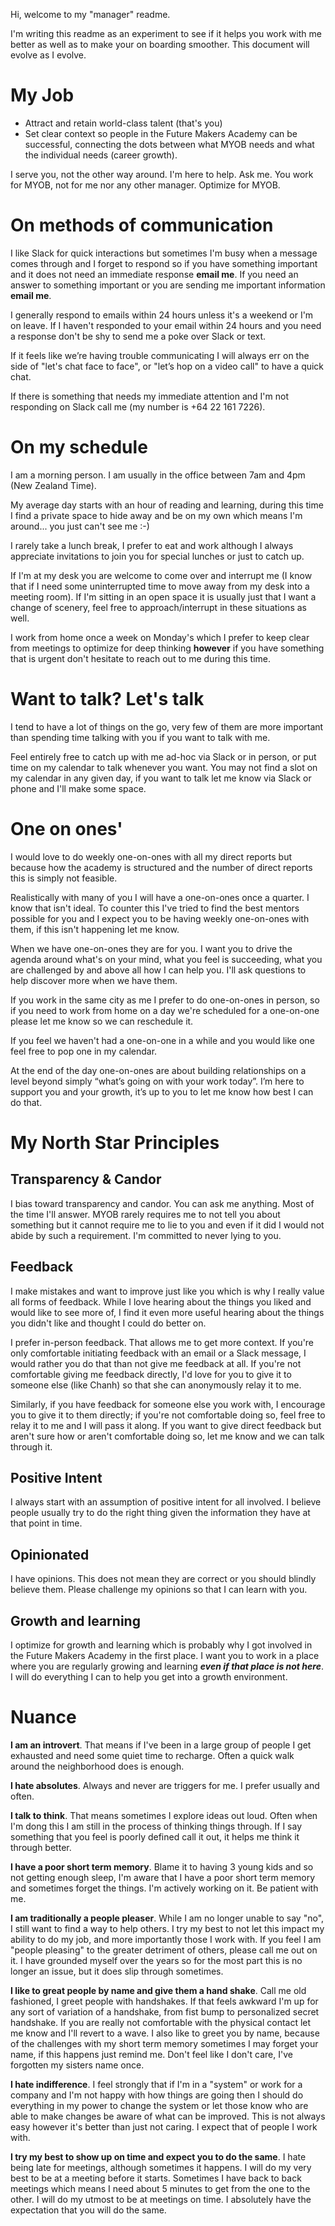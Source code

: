 Hi, welcome to my "manager" readme. 

I'm writing this readme as an experiment to see if it helps you work with me better as well as to make your on boarding smoother. This document will evolve as I evolve.

# My Job

- Attract and retain world-class talent (that's you)  
- Set clear context so people in the Future Makers Academy can be successful, connecting the dots between what MYOB needs and what the individual needs (career growth).

I serve you, not the other way around. I'm here to help. Ask me. You work for MYOB, not for me nor any other manager. Optimize for MYOB. 

# On methods of communication 

I like Slack for quick interactions but sometimes I'm busy when a message comes through and I forget to respond so if you have something important and it does not need an immediate response **email me**. If you need an answer to something important or you are sending me important information **email me**. 

I generally respond to emails within 24 hours unless it's a weekend or I'm on leave. If I haven't responded to your email within 24 hours and you need a response don't be shy to send me a poke over Slack or text.  

If it feels like we’re having trouble communicating I will always err on the side of "let's chat face to face", or "let’s hop on a video call" to have a quick chat.

If there is something that needs my immediate attention and I'm not responding on Slack call me (my number is +64 22 161 7226).

# On my schedule 

I am a morning person.  I am usually in the office between 7am and 4pm (New Zealand Time). 

My average day starts with an hour of reading and learning, during this time I find a private space to hide away and be on my own which means I'm around... you just can't see me :-)

I rarely take a lunch break, I prefer to eat and work although I always appreciate invitations to join you for special lunches or just to catch up.

If I'm at my desk you are welcome to come over and interrupt me (I know that if I need some uninterrupted time to move away from my desk into a meeting room). If I'm sitting in an open space it is usually just that I want a change of scenery, feel free to approach/interrupt in these situations as well.

I work from home once a week on Monday's which I prefer to keep clear from meetings to optimize for deep thinking **however** if you have something that is urgent don't hesitate to reach out to me during this time.

#  Want to talk? Let's talk

I tend to have a lot of things on the go, very few of them are more important than spending time talking with you if you want to talk with me. 

Feel entirely free to catch up with me ad-hoc via Slack or in person, or put time on my calendar to talk whenever you want. You may not find a slot on my calendar in any given day, if you want to talk let me know via Slack or phone and I'll make some space.  

# One on ones'

I would love to do weekly one-on-ones with all my direct reports but because how the academy is structured and the number of direct reports this is simply not feasible. 

Realistically with many of you I will have a one-on-ones once a quarter. I know that isn't ideal. To counter this I've tried to find the best mentors possible for you and I expect you to be having weekly one-on-ones with them, if this isn't happening let me know.

When we have one-on-ones they are for you. I want you to drive the agenda around what's on your mind, what you feel is succeeding, what you are challenged by and above all how I can help you. I'll ask questions to help discover more when we have them.

If you work in the same city as me I prefer to do one-on-ones in person, so if you need to work from home on a day we're scheduled for a one-on-one please let me know so we can reschedule it.

If you feel we haven't had a one-on-one in a while and you would like one feel free to pop one in my calendar.

At the end of the day one-on-ones are about building relationships on a level beyond simply “what’s going on with your work today”. I’m here to support you and your growth, it’s up to you to let me know how best I can do that.

# My North Star Principles

## Transparency & Candor 

I bias toward transparency and candor. You can ask me anything. Most of the time I'll answer. MYOB rarely requires me to not tell you about something but it cannot require me to lie to you and even if it did I would not abide by such a requirement. I'm committed to never lying to you.

## Feedback

I make mistakes and want to improve just like you which is why I really value all forms of feedback. While I love hearing about the things you liked and would like to see more of, I find it even more useful hearing about the things you didn't like and thought I could do better on. 

I prefer in-person feedback. That allows me to get more context. If you're only comfortable initiating feedback with an email or a Slack message, I would rather you do that than not give me feedback at all. If you're not comfortable giving me feedback directly, I'd love for you to give it to someone else (like Chanh) so that she can anonymously relay it to me. 

Similarly, if you have feedback for someone else you work with, I encourage you to give it to them directly; if you're not comfortable doing so, feel free to relay it to me and I will pass it along. If you want to give direct feedback but aren't sure how or aren't comfortable doing so, let me know and we can talk through it.

## Positive Intent

I always start with an assumption of positive intent for all involved. I believe people usually try to do the right thing given the information they have at that point in time.

## Opinionated

I have opinions. This does not mean they are correct or you should blindly believe them. Please challenge my opinions so that I can learn with you.

## Growth and learning

I optimize for growth and learning which is probably why I got involved in the Future Makers Academy in the first place. I want you to work in a place where you are regularly growing and learning __*even if that place is not here*__. I will do everything I can to help you get into a growth environment. 

# Nuance 

**I am an introvert**. That means if I've been in a large group of people I get exhausted and need some quiet time to recharge. Often a quick walk around the neighborhood does is enough.  

**I hate absolutes**. Always and never are triggers for me. I prefer usually and often.

**I talk to think**. That means sometimes I explore ideas out loud. Often when I'm dong this I am still in the process of thinking things through. If I say something that you feel is poorly defined call it out, it helps me think it through better.

**I have a poor short term memory**. Blame it to having 3 young kids and so not getting enough sleep, I'm aware that I have a poor short term memory and sometimes forget the things. I'm actively working on it. Be patient with me. 

**I am traditionally a people pleaser**. While I am no longer unable to say "no", I still want to find a way to help others. I try my best to not let this impact my ability to do my job, and more importantly those I work with. If you feel I am "people pleasing" to the greater detriment of others, please call me out on it. I have grounded myself over the years so for the most part this is no longer an issue, but it does slip through sometimes.

**I like to great people by name and give them a hand shake**. Call me old fashioned, I greet people with handshakes. If that feels awkward I'm up for any sort of variation of a handshake, from fist bump to personalized secret handshake. If you are really not comfortable with the physical contact let me know and I'll revert to a wave. I also like to greet you by name, because of the challenges with my short term memory sometimes I may forget your name, if this happens just remind me. Don't feel like I don't care, I've forgotten my sisters name once.

**I hate indifference**. I feel strongly that if I'm in a "system" or work for a company and I'm not happy with how things are going then I should do everything in my power to change the system or let those know who are able to make changes be aware of what can be improved. This is not always easy however it's better than just not caring. I expect that of people I work with.

**I try my best to show up on time and expect you to do the same**. I hate being late for meetings, although sometimes it happens. I will do my very best to be at a meeting before it starts. Sometimes I have back to back meetings which means I need about 5 minutes to get from the one to the other. I will do my utmost to be at meetings on time. I absolutely have the expectation that you will do the same. 

